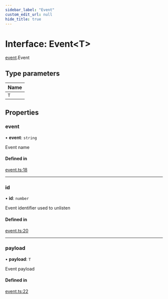 ```yaml
---
sidebar_label: "Event"
custom_edit_url: null
hide_title: true
---
```


# Interface: Event<T\>

[event](../modules/event.md).Event

## Type parameters

| Name |
| :------ |
| `T` |

## Properties

### event

• **event**: `string`

Event name

#### Defined in

[event.ts:18](https://github.com/tauri-apps/tauri/blob/01d4ada/tooling/api/src/event.ts#L18)

___

### id

• **id**: `number`

Event identifier used to unlisten

#### Defined in

[event.ts:20](https://github.com/tauri-apps/tauri/blob/01d4ada/tooling/api/src/event.ts#L20)

___

### payload

• **payload**: `T`

Event payload

#### Defined in

[event.ts:22](https://github.com/tauri-apps/tauri/blob/01d4ada/tooling/api/src/event.ts#L22)
